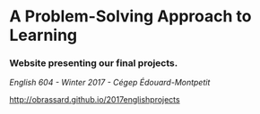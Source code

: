 # A Problem-Solving Approach to Learning
### Website presenting our final projects.<br> 
*English 604 - Winter 2017 - Cégep Édouard-Montpetit*

http://obrassard.github.io/2017englishprojects
